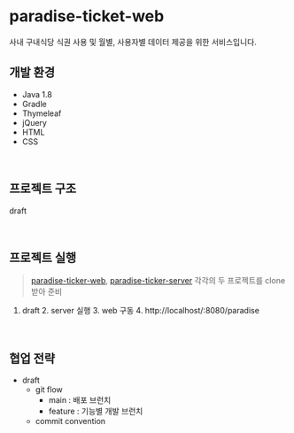 # paradise-ticket-web
사내 구내식당 식권 사용 및 월별, 사용자별 데이터 제공을 위한 서비스입니다.

## 개발 환경
- Java 1.8
- Gradle
- Thymeleaf
- jQuery
- HTML
- CSS

<br>

## 프로젝트 구조
draft

<br>

## 프로젝트 실행
> [paradise-ticker-web](https://github.com/jn4624/paradase-ticket-web), [paradise-ticker-server](https://github.com/jn4624/paradase-ticket-server)
각각의 두 프로젝트를 clone 받아 준비

1. draft
   2. server 실행
   3. web 구동
   4. http://localhost/:8080/paradise

<br>

## 협업 전략
- draft
  - git flow
    - main : 배포 브런치
    - feature : 기능별 개발 브런치
  - commit convention
  
